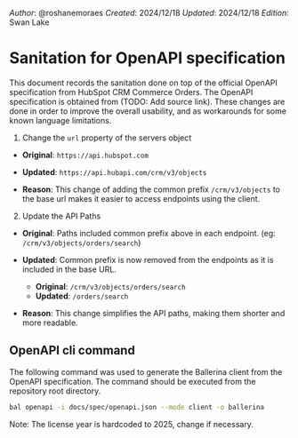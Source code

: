 _Author_: @roshanemoraes
_Created_: 2024/12/18
_Updated_: 2024/12/18
_Edition_: Swan Lake

# Sanitation for OpenAPI specification

This document records the sanitation done on top of the official OpenAPI specification from HubSpot CRM Commerce Orders.
The OpenAPI specification is obtained from (TODO: Add source link).
These changes are done in order to improve the overall usability, and as workarounds for some known language limitations.

1. Change the `url` property of the servers object

- **Original**:
  `https://api.hubspot.com`

- **Updated**:
  `https://api.hubapi.com/crm/v3/objects`

- **Reason**: This change of adding the common prefix `/crm/v3/objects` to the base url makes it easier to access endpoints using the client.

2. Update the API Paths

- **Original**: Paths included common prefix above in each endpoint. (eg: `/crm/v3/objects/orders/search`)

- **Updated**: Common prefix is now removed from the endpoints as it is included in the base URL.

  - **Original**: `/crm/v3/objects/orders/search`
  - **Updated**: `/orders/search`

- **Reason**: This change simplifies the API paths, making them shorter and more readable.

## OpenAPI cli command

The following command was used to generate the Ballerina client from the OpenAPI specification. The command should be executed from the repository root directory.

```bash
bal openapi -i docs/spec/openapi.json --mode client -o ballerina
```

Note: The license year is hardcoded to 2025, change if necessary.
